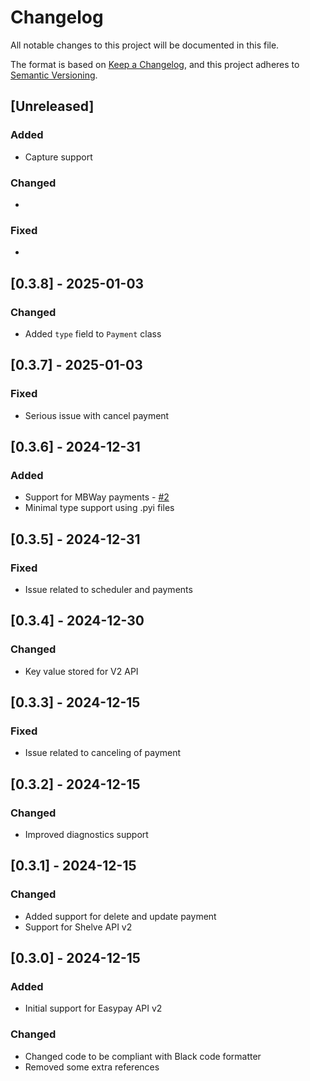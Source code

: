 # Changelog

All notable changes to this project will be documented in this file.

The format is based on [Keep a Changelog](https://keepachangelog.com/en/1.0.0/),
and this project adheres to [Semantic Versioning](https://semver.org/spec/v2.0.0.html).

## [Unreleased]

### Added

* Capture support

### Changed

*

### Fixed

*

## [0.3.8] - 2025-01-03

### Changed

* Added `type` field to `Payment` class

## [0.3.7] - 2025-01-03

### Fixed

* Serious issue with cancel payment

## [0.3.6] - 2024-12-31

### Added

* Support for MBWay payments - [#2](https://github.com/hivesolutions/easypay-api/issues/2)
* Minimal type support using .pyi files

## [0.3.5] - 2024-12-31

### Fixed

* Issue related to scheduler and payments

## [0.3.4] - 2024-12-30

### Changed

* Key value stored for V2 API

## [0.3.3] - 2024-12-15

### Fixed

* Issue related to canceling of payment

## [0.3.2] - 2024-12-15

### Changed

* Improved diagnostics support

## [0.3.1] - 2024-12-15

### Changed

* Added support for delete and update payment
* Support for Shelve API v2

## [0.3.0] - 2024-12-15

### Added

* Initial support for Easypay API v2

### Changed

* Changed code to be compliant with Black code formatter
* Removed some extra references
